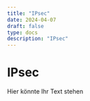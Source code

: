 ```yaml
---
title: "IPsec"
date: 2024-04-07
draft: false
type: docs
description: "IPsec"
---
```


# IPsec

Hier könnte Ihr Text stehen